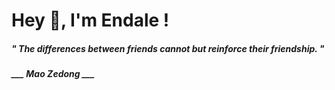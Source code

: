 <h1 title="head"> Hey 👋, I'm Endale !</h1>

**<h5><i>" The differences between friends cannot but reinforce their friendship. "</i></h5>**

*<b>___ Mao Zedong ___</b>*
